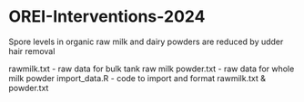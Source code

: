 # OREI-Interventions-2024
Spore levels in organic raw milk and dairy powders are reduced by udder hair removal

rawmilk.txt - raw data for bulk tank raw milk
powder.txt - raw data for whole milk powder
import_data.R - code to import and format rawmilk.txt & powder.txt
